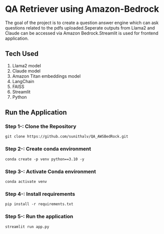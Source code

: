# QA Retriever using Amazon-Bedrock

The goal of the project is to create a question answer engine which can ask questions related to the pdfs uploaded.Seperate outputs from Llama2 and Claude can be accessed via Amazon Bedrock.Streamlit is used for frontend application.

## Tech Used
1. Llama2 model
2. Claude model
3. Amazon Titan embeddings model
4. LangChain
5. FAISS
6. Streamlit
7. Python


## Run the Application

### Step 1-: Clone the Repository
```
git clone https://github.com/sunithalv/QA_AWSBedRock.git
```

### Step 2-: Create conda environment
```
conda create -p venv python==3.10 -y
```

### Step 3-: Activate Conda environment
```
conda activate venv
```

### Step 4-: Install requirements
```
pip install -r requirements.txt
```

### Step 5-: Run the application 
```
streamlit run app.py
```
